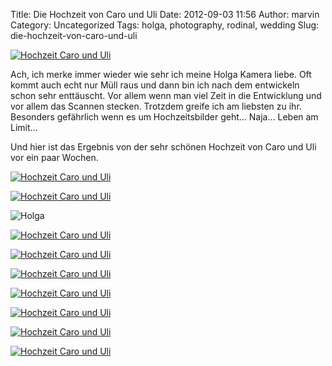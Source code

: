 Title: Die Hochzeit von Caro und Uli
Date: 2012-09-03 11:56
Author: marvin
Category: Uncategorized
Tags: holga, photography, rodinal, wedding
Slug: die-hochzeit-von-caro-und-uli

[![Hochzeit Caro und
Uli](http://farm9.staticflickr.com/8294/7865658938_793244316c_c.jpg)](http://www.flickr.com/photos/marvinxsteadfast/7865658938/ "Hochzeit Caro und Uli by marvinxsteadfast, on Flickr, via Patr")

Ach, ich merke immer wieder wie sehr ich meine Holga Kamera liebe. Oft
kommt auch echt nur Müll raus und dann bin ich nach dem entwickeln schon
sehr enttäuscht. Vor allem wenn man viel Zeit in die Entwicklung und vor
allem das Scannen stecken. Trotzdem greife ich am liebsten zu ihr.
Besonders gefährlich wenn es um Hochzeitsbilder geht... Naja... Leben am
Limit...

Und hier ist das Ergebnis von der sehr schönen Hochzeit von Caro und Uli
vor ein paar Wochen.

[![Hochzeit Caro und
Uli](http://farm9.staticflickr.com/8302/7865687594_852a9fd960_c.jpg)](http://www.flickr.com/photos/marvinxsteadfast/7865687594/ "Hochzeit Caro und Uli by marvinxsteadfast, on Flickr, via Patr")

[![Hochzeit Caro und
Uli](http://farm9.staticflickr.com/8424/7865713700_f1b6f21192_c.jpg)](http://www.flickr.com/photos/marvinxsteadfast/7865713700/ "Hochzeit Caro und Uli by marvinxsteadfast, on Flickr, via Patr")

![Holga]({filename}/images/7822506548_dd9e4b49c9_b.jpg)

[![Hochzeit Caro und
Uli](http://farm9.staticflickr.com/8432/7865740572_0f5d1d68a1_c.jpg)](http://www.flickr.com/photos/marvinxsteadfast/7865740572/ "Hochzeit Caro und Uli by marvinxsteadfast, on Flickr, via Patr")

[![Hochzeit Caro und
Uli](http://farm8.staticflickr.com/7246/7865766784_c358e1a98c_c.jpg)](http://www.flickr.com/photos/marvinxsteadfast/7865766784/ "Hochzeit Caro und Uli by marvinxsteadfast, on Flickr, via Patr")

[![Hochzeit Caro und
Uli](http://farm9.staticflickr.com/8297/7865793542_a569f51ace_c.jpg)](http://www.flickr.com/photos/marvinxsteadfast/7865793542/ "Hochzeit Caro und Uli by marvinxsteadfast, on Flickr, via Patr")

[![Hochzeit Caro und
Uli](http://farm9.staticflickr.com/8302/7865821916_408515bab7_c.jpg)](http://www.flickr.com/photos/marvinxsteadfast/7865821916/ "Hochzeit Caro und Uli by marvinxsteadfast, on Flickr, via Patr")

[![Hochzeit Caro und
Uli](http://farm8.staticflickr.com/7256/7865847432_be6be7875d_c.jpg)](http://www.flickr.com/photos/marvinxsteadfast/7865847432/ "Hochzeit Caro und Uli by marvinxsteadfast, on Flickr, via Patr")

[![Hochzeit Caro und
Uli](http://farm8.staticflickr.com/7112/7865874390_f1e1df6441_c.jpg)](http://www.flickr.com/photos/marvinxsteadfast/7865874390/ "Hochzeit Caro und Uli by marvinxsteadfast, on Flickr, via Patr")

[![Hochzeit Caro und
Uli](http://farm9.staticflickr.com/8283/7865900514_ea948101a9_c.jpg)](http://www.flickr.com/photos/marvinxsteadfast/7865900514/ "Hochzeit Caro und Uli by marvinxsteadfast, on Flickr, via Patr")

